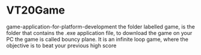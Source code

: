 # VT20Game
game-application-for-platform-development
the folder labelled game, is the folder that contains the .exe application file, to download the game on your PC
the game is called bouncy plane. It is an infinite loop game, where the objective is to beat your previous high score

